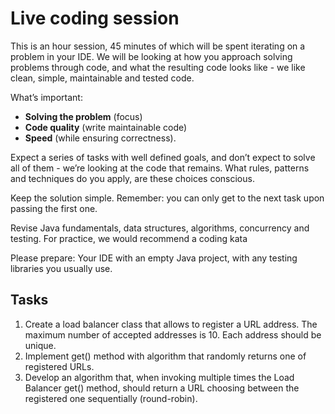 # Live coding session

This is an hour session, 45 minutes of which will be spent iterating on a problem in your IDE. We will be looking at how you approach solving problems through code, and what the resulting code looks like - we like clean, simple, maintainable and tested code.

What’s important:
- **Solving the problem** (focus)
- **Code quality** (write maintainable code)
- **Speed** (while ensuring correctness).

Expect a series of tasks with well defined goals, and don’t expect to solve all of them - we’re looking at the code that remains. What rules,
 patterns and techniques do you apply, are these choices conscious.

Keep the solution simple. Remember: you can only get to the next task upon passing the first one.

Revise Java fundamentals, data structures, algorithms, concurrency and testing. For practice, we would recommend a coding kata

Please prepare: Your IDE with an empty Java project, with any testing libraries you usually use.

## Tasks
1. Create a load balancer class that allows to register a URL address. The maximum number of accepted addresses is 10. Each address should be unique.
2. Implement get() method with algorithm that randomly returns one of registered URLs.
3. Develop an algorithm that, when invoking multiple times the Load Balancer get() method, should return a URL choosing between the registered one sequentially (round-robin).